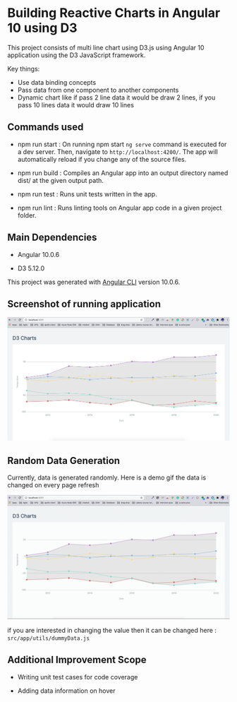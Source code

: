 # Building Reactive Charts in Angular 10 using D3

This project consists of multi line chart using D3.js using Angular 10 application using the D3 JavaScript framework.

Key things: 

- Use data binding concepts
- Pass data from one component to another components
- Dynamic chart like if pass 2 line data it would be draw 2 lines, if you pass 10 lines data it would draw 10 lines

## Commands used 

- npm run start : On running npm start `ng serve` command is executed for a dev server. Then, navigate to `http://localhost:4200/`. The app will automatically reload if you change any of the source files.

- npm run build : Compiles an Angular app into an output directory named dist/ at the given output path.

- npm run test : Runs unit tests written in the app.

- npm run lint : Runs linting tools on Angular app code in a given project folder.

## Main Dependencies

- Angular 10.0.6

- D3 5.12.0

This project was generated with [Angular CLI](https://github.com/angular/angular-cli) version 10.0.6.


## Screenshot of running application 

![Screenshot of running application](/chart.png)

## Random Data Generation 

Currently, data is generated randomly. Here is a demo gif the data is changed on every page refresh 

![Demo Gif](/charts.gif)

if you are interested in changing the value then it can be changed here : `src/app/utils/dummyData.js`

## Additional Improvement Scope

- Writing unit test cases for code coverage 

- Adding data information on hover

